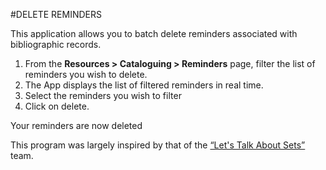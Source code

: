 #DELETE REMINDERS

This application allows you to batch delete reminders associated with bibliographic records. 
1. From the **Resources > Cataloguing > Reminders** page, filter the list of reminders you wish to delete.
2. The App displays the list of filtered reminders in real time. 
3. Select the reminders you wish to filter
4. Click on delete. 

Your reminders are now deleted

This program was largely inspired by that of the [“Let's Talk About Sets”](https://github.com/geocode64/delete-sets/tree/main) team.  

